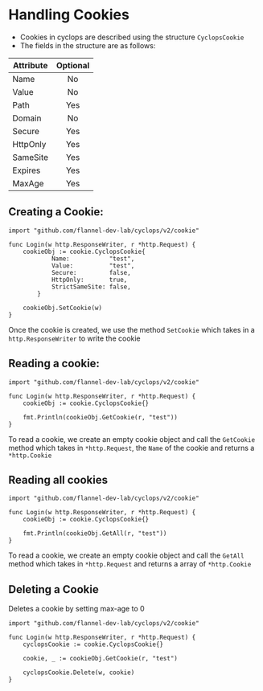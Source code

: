 # Handling Cookies

- Cookies in cyclops are described using the structure `CyclopsCookie`
- The fields in the structure are as follows:

| Attribute   | Optional  |
|-------------|:---------:|
| Name        | No |
| Value       | No |
| Path        | Yes |
| Domain      | No |
| Secure      | Yes |
| HttpOnly    | Yes |
| SameSite    | Yes |
| Expires | Yes |
| MaxAge | Yes |

## Creating a Cookie:
```
import "github.com/flannel-dev-lab/cyclops/v2/cookie"

func Login(w http.ResponseWriter, r *http.Request) {
    cookieObj := cookie.CyclopsCookie{
            Name:           "test",
            Value:          "test",
            Secure:         false,
            HttpOnly:       true,
            StrictSameSite: false,
        }
    
    cookieObj.SetCookie(w)
}
```
Once the cookie is created, we use the method `SetCookie` which takes in a `http.ResponseWriter` to write the cookie

## Reading a cookie:
```
import "github.com/flannel-dev-lab/cyclops/v2/cookie"

func Login(w http.ResponseWriter, r *http.Request) {
    cookieObj := cookie.CyclopsCookie{}

    fmt.Println(cookieObj.GetCookie(r, "test"))
}

```
To read a cookie, we create an empty cookie object and call the `GetCookie` method which takes in `*http.Request`, the 
`Name` of the cookie and returns a `*http.Cookie`

## Reading all cookies
```
import "github.com/flannel-dev-lab/cyclops/v2/cookie"

func Login(w http.ResponseWriter, r *http.Request) {
    cookieObj := cookie.CyclopsCookie{}

    fmt.Println(cookieObj.GetAll(r, "test"))
}
```
To read a cookie, we create an empty cookie object and call the `GetAll` method which takes in `*http.Request` and 
returns a array  of `*http.Cookie`

## Deleting a Cookie
Deletes a cookie by setting max-age to 0
```
import "github.com/flannel-dev-lab/cyclops/v2/cookie"

func Login(w http.ResponseWriter, r *http.Request) {
    cyclopsCookie := cookie.CyclopsCookie{}

    cookie, _ := cookieObj.GetCookie(r, "test")
    
    cyclopsCookie.Delete(w, cookie)
}
```
